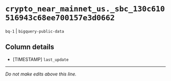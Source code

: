 # `crypto_near_mainnet_us._sbc_130c610516943c68ee700157e3d0662`
`bq-1` | `bigquery-public-data`

## Column details
* [TIMESTAMP] `last_update`

-------------------------------------------------------------------------------
*Do not make edits above this line.*
